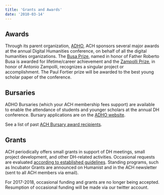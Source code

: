 ```yaml
---
title: 'Grants and Awards'
date: '2010-03-14'
---
```

Awards
------

Through its parent organization, [ADHO](http://adho.org), ACH sponsors several major awards at the annual Digital Humanities conference, on behalf of all the digital humanities organizations. The [Busa Prize](http://adho.org/awards/roberto-busa-prize), named in honor of Father Roberto Busa is awarded for lifetime/career achievement and the [Zampolli Prize](http://adho.org/awards/antonio-zampolli-prize), in honor of Antonio Zampolli, recognizes a singular project or accomplishment. The Paul Fortier prize will be awarded to the best young scholar paper of the conference.

Bursaries
---------

ADHO Bursaries (which your ACH membership fees support) are available to enable the attendance of students and younger scholars at the annual DH conference. Bursary applications are on the [ADHO website](http://adho.org/awards/conference-bursary-awards).

See a list of past [ACH Bursary award recipients](bursary-recipients).

Grants
------

ACH periodically offers small grants in support of DH meetings, small project development, and other DH-related activities. Occasional requests are evaluated [according to established guidelines](/occasional-funding-sponsorship). Standing programs, such as Incubator Grants are announced on Humanist and in the ACH newsletter (sent to all ACH members via email).

For 2017-2018, occasional funding and grants are no longer being accepted. Resumption of occasional funding will be made via our twitter account.